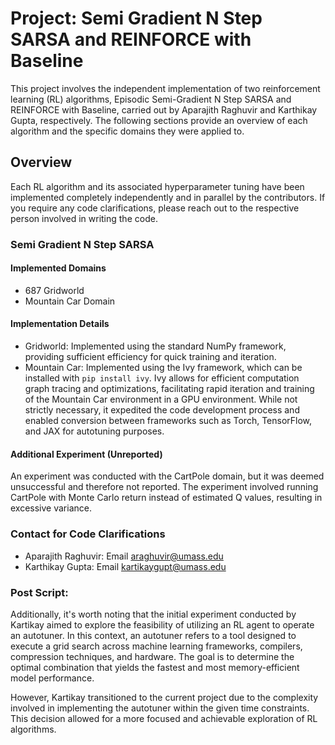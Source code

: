 # Project: Semi Gradient N Step SARSA and REINFORCE with Baseline

This project involves the independent implementation of two reinforcement learning (RL) algorithms, Episodic Semi-Gradient N Step SARSA and REINFORCE with Baseline, carried out by Aparajith Raghuvir and Karthikay Gupta, respectively. The following sections provide an overview of each algorithm and the specific domains they were applied to.

## Overview

Each RL algorithm and its associated hyperparameter tuning have been implemented completely independently and in parallel by the contributors. If you require any code clarifications, please reach out to the respective person involved in writing the code.

### Semi Gradient N Step SARSA

#### Implemented Domains
- 687 Gridworld
- Mountain Car Domain

#### Implementation Details
- Gridworld: Implemented using the standard NumPy framework, providing sufficient efficiency for quick training and iteration.
- Mountain Car: Implemented using the Ivy framework, which can be installed with `pip install ivy`. Ivy allows for efficient computation graph tracing and optimizations, facilitating rapid iteration and training of the Mountain Car environment in a GPU environment. While not strictly necessary, it expedited the code development process and enabled conversion between frameworks such as Torch, TensorFlow, and JAX for autotuning purposes.

#### Additional Experiment (Unreported)
An experiment was conducted with the CartPole domain, but it was deemed unsuccessful and therefore not reported. The experiment involved running CartPole with Monte Carlo return instead of estimated Q values, resulting in excessive variance.


### Contact for Code Clarifications

- Aparajith Raghuvir: Email [araghuvir@umass.edu](mailto:araghuvir@umass.edu)
- Karthikay Gupta: Email [kartikaygupt@umass.edu](mailto:kartikaygupt@umass.edu)

### Post Script:

Additionally, it's worth noting that the initial experiment conducted by Kartikay aimed to explore the feasibility of utilizing an RL agent to operate an autotuner. In this context, an autotuner refers to a tool designed to execute a grid search across machine learning frameworks, compilers, compression techniques, and hardware. The goal is to determine the optimal combination that yields the fastest and most memory-efficient model performance.

However, Kartikay transitioned to the current project due to the complexity involved in implementing the autotuner within the given time constraints. This decision allowed for a more focused and achievable exploration of RL algorithms.
